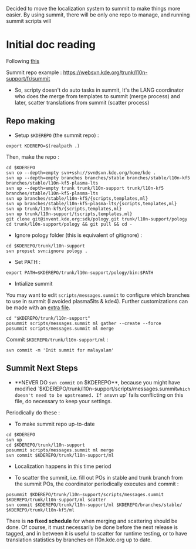Decided to move the localization system to summit to make things more easier. By using summit, there will be only one repo to manage, and running summit scripts will 

# Initial doc reading

Following [this](https://techbase.kde.org/Localization/Workflows/PO_Summit#Translating_in_Summit)

Summit repo example : https://websvn.kde.org/trunk/l10n-support/fr/summit

* So, scripty doesn't do auto tasks in summit, It's the LANG coordinator who does the merge from templates to summit (merge process) and later, scatter translations from summit (scatter process)

## Repo making

- Setup `$KDEREPO` (the summit repo) :

```
export KDEREPO=$(realpath .)
```

Then, make the repo :

```
cd $KDEREPO
svn co --depth=empty svn+ssh://svn@svn.kde.org/home/kde .
svn up --depth=empty branches branches/stable branches/stable/l10n-kf5 branches/stable/l10n-kf5-plasma-lts
svn up --depth=empty trunk trunk/l10n-support trunk/l10n-kf5 branches/stable/l10n-kf5-plasma-lts
svn up branches/stable/l10n-kf5/{scripts,templates,ml}
svn up branches/stable/l10n-kf5-plasma-lts/{scripts,templates,ml}
svn up trunk/l10n-kf5/{scripts,templates,ml}
svn up trunk/l10n-support/{scripts,templates,ml}
git clone git@invent.kde.org:sdk/pology.git trunk/l10n-support/pology
cd trunk/l10n-support/pology && git pull && cd -
```

- Ignore pology folder (this is equivalent of gitignore) :

```
cd $KDEREPO/trunk/l10n-support
svn propset svn:ignore pology .
```

- Set PATH :

```
export PATH=$KDEREPO/trunk/l10n-support/pology/bin:$PATH
```

- Intialize summit

You may want to edit `scripts/messages.summit` to configure which branches to use in summit (I avoided plasma5lts & kde4). Further customizations can be made with an [extra file](https://techbase.kde.org/Localization/Workflows/PO_Summit#Summit_Customization).

```
cd "$KDEREPO/trunk/l10n-support"
posummit scripts/messages.summit ml gather --create --force
posummit scripts/messages.summit ml merge
```

Commit `$KDEREPO/trunk/l10n-support/ml` :

```
svn commit -m 'Init summit for malayalam'
```

## Summit Next Steps

* **NEVER DO `svn commit` on $KDEREPO**, because you might have modified `$KDEREPO/trunk/l10n-support/scripts/messages.summit` which doesn't need to be upstreamed. If an `svn up` fails conflicting on this file, do necessary to keep your settings.

Periodically do these :

- To make summit repo up-to-date

```
cd $KDEREPO
svn up
cd $KDEREPO/trunk/l10n-support
posummit scripts/messages.summit ml merge
svn commit $KDEREPO/trunk/l10n-support/ml
```

- Localization happens in this time period

- To scatter the summit, i.e. fill out POs in stable and trunk branch from the summit POs, the coordinator periodically executes and commit :

```
posummit $KDEREPO/trunk/l10n-support/scripts/messages.summit $KDEREPO/trunk/l10n-support/ml scatter
svn commit $KDEREPO/trunk/l10n-support/ml $KDEREPO/branches/stable/ $KDEREPO/trunk/l10n-kf5/ml
```

There is **no fixed schedule** for when merging and scattering should be done. Of course, it must necessarily be done before the next release is tagged, and in between it is useful to scatter for runtime testing, or to have translation statistics by branches on l10n.kde.org up to date.